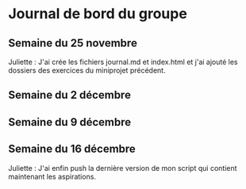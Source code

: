 # Journal de bord du groupe

## Semaine du 25 novembre

Juliette : J'ai crée les fichiers journal.md et index.html et j'ai ajouté les dossiers des exercices du miniprojet précédent.

## Semaine du 2 décembre


## Semaine du 9 décembre


## Semaine du 16 décembre 

Juliette : J'ai enfin push la dernière version de mon script qui contient maintenant les aspirations.
